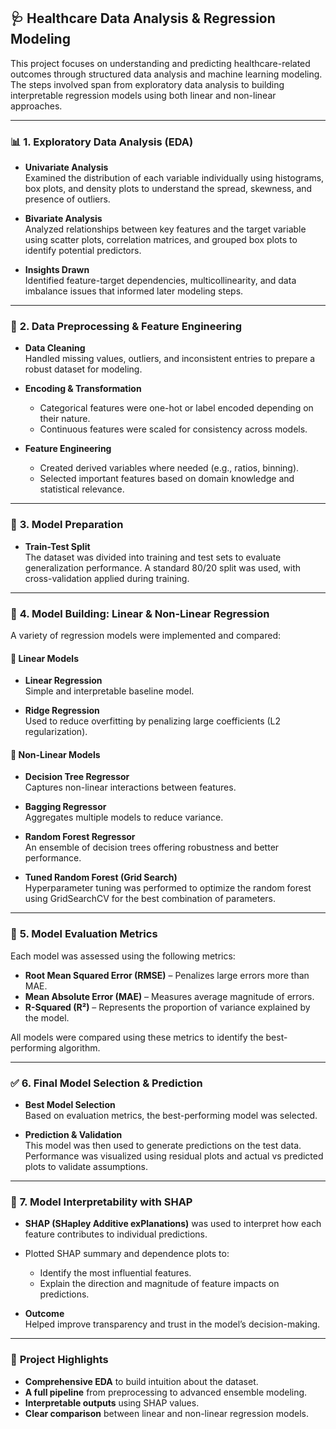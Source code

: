 ## 🩺 **Healthcare Data Analysis & Regression Modeling**

This project focuses on understanding and predicting healthcare-related outcomes through structured data analysis and machine learning modeling. The steps involved span from exploratory data analysis to building interpretable regression models using both linear and non-linear approaches.

---

### 📊 **1. Exploratory Data Analysis (EDA)**

- **Univariate Analysis**  
  Examined the distribution of each variable individually using histograms, box plots, and density plots to understand the spread, skewness, and presence of outliers.

- **Bivariate Analysis**  
  Analyzed relationships between key features and the target variable using scatter plots, correlation matrices, and grouped box plots to identify potential predictors.

- **Insights Drawn**  
  Identified feature-target dependencies, multicollinearity, and data imbalance issues that informed later modeling steps.

---

### 🧹 **2. Data Preprocessing & Feature Engineering**

- **Data Cleaning**  
  Handled missing values, outliers, and inconsistent entries to prepare a robust dataset for modeling.

- **Encoding & Transformation**
  - Categorical features were one-hot or label encoded depending on their nature.  
  - Continuous features were scaled for consistency across models.

- **Feature Engineering**
  - Created derived variables where needed (e.g., ratios, binning).  
  - Selected important features based on domain knowledge and statistical relevance.

---

### 🧪 **3. Model Preparation**

- **Train-Test Split**  
  The dataset was divided into training and test sets to evaluate generalization performance. A standard 80/20 split was used, with cross-validation applied during training.

---

### 🤖 **4. Model Building: Linear & Non-Linear Regression**

A variety of regression models were implemented and compared:

#### 🔷 **Linear Models**
- **Linear Regression**  
  Simple and interpretable baseline model.

- **Ridge Regression**  
  Used to reduce overfitting by penalizing large coefficients (L2 regularization).

#### 🔶 **Non-Linear Models**
- **Decision Tree Regressor**  
  Captures non-linear interactions between features.

- **Bagging Regressor**  
  Aggregates multiple models to reduce variance.

- **Random Forest Regressor**  
  An ensemble of decision trees offering robustness and better performance.

- **Tuned Random Forest (Grid Search)**  
  Hyperparameter tuning was performed to optimize the random forest using GridSearchCV for the best combination of parameters.

---

### 📏 **5. Model Evaluation Metrics**

Each model was assessed using the following metrics:

- **Root Mean Squared Error (RMSE)** – Penalizes large errors more than MAE.  
- **Mean Absolute Error (MAE)** – Measures average magnitude of errors.  
- **R-Squared (R²)** – Represents the proportion of variance explained by the model.

All models were compared using these metrics to identify the best-performing algorithm.

---

### ✅ **6. Final Model Selection & Prediction**

- **Best Model Selection**  
  Based on evaluation metrics, the best-performing model was selected.

- **Prediction & Validation**  
  This model was then used to generate predictions on the test data.  
  Performance was visualized using residual plots and actual vs predicted plots to validate assumptions.

---

### 📌 **7. Model Interpretability with SHAP**

- **SHAP (SHapley Additive exPlanations)** was used to interpret how each feature contributes to individual predictions.  
- Plotted SHAP summary and dependence plots to:  
  - Identify the most influential features.  
  - Explain the direction and magnitude of feature impacts on predictions.

- **Outcome**  
  Helped improve transparency and trust in the model’s decision-making.

---

### 📁 **Project Highlights**

- **Comprehensive EDA** to build intuition about the dataset.  
- **A full pipeline** from preprocessing to advanced ensemble modeling.  
- **Interpretable outputs** using SHAP values.  
- **Clear comparison** between linear and non-linear regression models.
